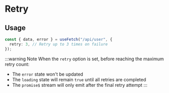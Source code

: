 # Retry

## Usage

```ts
const { data, error } = useFetch("/api/user", {
  retry: 3, // Retry up to 3 times on failure
});
```

:::warning Note
When the `retry` option is set, before reaching the maximum retry count:

- The `error` state won't be updated
- The `loading` state will remain `true` until all retries are completed
- The `promise$` stream will only emit after the final retry attempt
  :::
